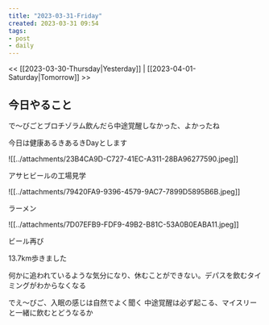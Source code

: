 ```yaml
---
title: "2023-03-31-Friday"
created: 2023-03-31 09:54
tags:
- post
- daily
---
```


<< [[2023-03-30-Thursday|Yesterday]] | [[2023-04-01-Saturday|Tomorrow]] >>

## 今日やること

で〜びごとブロチゾラム飲んだら中途覚醒しなかった、よかったね

今日は健康あるきあるきDayとします

![[../attachments/23B4CA9D-C727-41EC-A311-28BA96277590.jpeg]]

アサヒビールの工場見学

![[../attachments/79420FA9-9396-4579-9AC7-7899D5895B6B.jpeg]]

ラーメン

![[../attachments/7D07EFB9-FDF9-49B2-B81C-53A0B0EABA11.jpeg]]

ビール再び

13.7km歩きました

何かに追われているような気分になり、休むことができない。デパスを飲むタイミングがわからなくなる

でえ〜びご、入眠の感じは自然でよく聞く
中途覚醒は必ず起こる、マイスリーと一緒に飲むとどうなるか